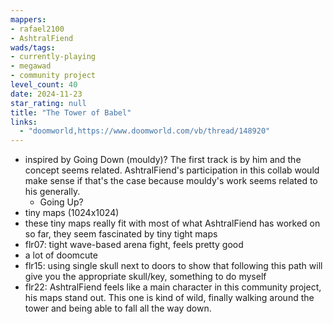 ```yaml
---
mappers:
- rafael2100
- AshtralFiend
wads/tags:
- currently-playing
- megawad
- community project
level_count: 40
date: 2024-11-23
star_rating: null
title: "The Tower of Babel"
links:
  - "doomworld,https://www.doomworld.com/vb/thread/148920"
---
```


- inspired by Going Down (mouldy)? The first track is by him and the concept seems related. AshtralFiend's participation in this collab would make sense if that's the case because mouldy's work seems related to his generally.
  - Going Up?
- tiny maps (1024x1024)
- these tiny maps really fit with most of what AshtralFiend has worked on so far, they seem fascinated by tiny tight maps
- flr07: tight wave-based arena fight, feels pretty good
- a lot of doomcute
- flr15: using single skull next to doors to show that following this path will give you the appropriate skull/key, something to do myself
- flr22: AshtralFiend feels like a main character in this community project, his maps stand out. This one is kind of wild, finally walking around the tower and being able to fall all the way down.